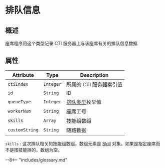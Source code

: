 # 排队信息

## 概述

座席程序用这个类型记录 CTI 服务器上与该座席有关的排队信息数据

## 属性

| Attribute      | Type      | Description             |
| -------------- | --------- | ----------------------- |
| `ctiIndex`     | `Integer` | 所属的 CTI 服务器索引值 |
| `id`           | `String`  | ID                      |
| `queueType`    | `Integer` | [排队类型][]枚举值      |
| `workerNum`    | `String`  | 座席工号                |
| `skills`       | `Array`   | 技能组数组              |
| `customString` | `String`  | 随路数据                |

`skills`
: 这次排队相关的技能组数组，数组元素是 [Skill][] 对象。如果是指定座席而不是按技能排的，数组为空。

[排队类型]: enums.md#排队类型
[skill]: skill.md

--8<-- "includes/glossary.md"
